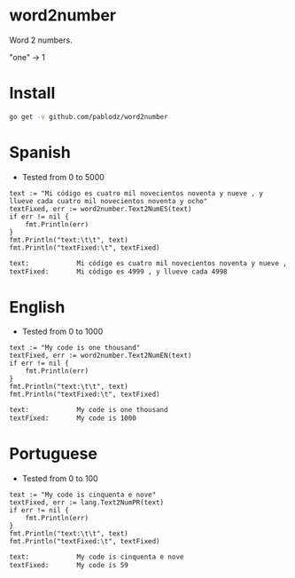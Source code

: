 # word2number

Word 2 numbers.

"one" -> 1

# Install

```bash
go get -v github.com/pablodz/word2number
```

# Spanish

- Tested from 0 to 5000


```golang
text := "Mi código es cuatro mil novecientos noventa y nueve , y llueve cada cuatro mil novecientos noventa y ocho"
textFixed, err := word2number.Text2NumES(text)
if err != nil {
    fmt.Println(err)
}
fmt.Println("text:\t\t", text)
fmt.Println("textFixed:\t", textFixed)
```

```bash
text:            Mi código es cuatro mil novecientos noventa y nueve , y llueve cada cuatro mil novecientos noventa y ocho
textFixed:       Mi código es 4999 , y llueve cada 4998
```

# English

- Tested from 0 to 1000


```golang
text := "My code is one thousand"
textFixed, err := word2number.Text2NumEN(text)
if err != nil {
    fmt.Println(err)
}
fmt.Println("text:\t\t", text)
fmt.Println("textFixed:\t", textFixed)
```

```bash
text:            My code is one thousand
textFixed:       My code is 1000
```

# Portuguese


- Tested from 0 to 100


```golang
text := "My code is cinquenta e nove"
textFixed, err := lang.Text2NumPR(text)
if err != nil {
    fmt.Println(err)
}
fmt.Println("text:\t\t", text)
fmt.Println("textFixed:\t", textFixed)
```

```bash
text:            My code is cinquenta e nove
textFixed:       My code is 59
```
